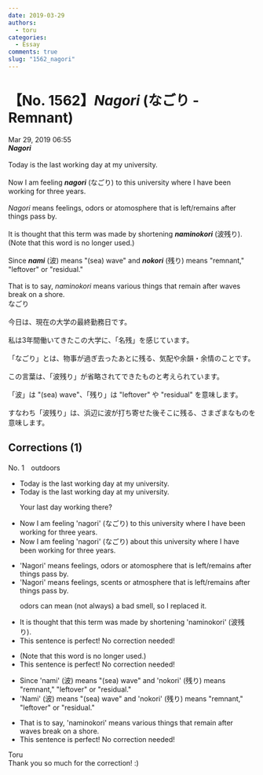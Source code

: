 ```yaml
---
date: 2019-03-29
authors:
  - toru
categories:
  - Essay
comments: true
slug: "1562_nagori"
---
```


# 【No. 1562】<strong><em>Nagori</strong></em> (なごり - Remnant)
<div class="date">Mar 29, 2019 06:55</div>
<div id="post"><div id="body_show_ori">
<strong><em>Nagori</strong></em><br/><br/>Today is the last working day at my university.<br/><br/>Now I am feeling <strong><em>nagori</em></strong> (なごり) to this university where I have been working for three years.<br/><br/><em>Nagori</em> means feelings, odors or atomosphere that is left/remains after things pass by.<br/><br/>It is thought that this term was made by shortening <strong><em>naminokori</em></strong> (波残り).  (Note that this word is no longer used.)<br/><br/>Since <strong><em>nami</em></strong> (波) means "(sea) wave" and <strong><em>nokori</em></strong> (残り) means "remnant," "leftover" or "residual."<br/><br/>That is to say, <em>naminokori</em> means various things that remain after waves break on a shore.
</div></div>

<!-- more -->

<div id="post_ja"><div id="body_show_mo">
なごり<br/><br/>今日は、現在の大学の最終勤務日です。<br/><br/>私は3年間働いてきたこの大学に、「名残」を感じています。<br/><br/>「なごり」とは、物事が過ぎ去ったあとに残る、気配や余韻・余情のことです。<br/><br/>この言葉は、「波残り」が省略されてできたものと考えられています。<br/><br/>「波」は "(sea) wave"、「残り」は "leftover" や "residual" を意味します。<br/><br/>すなわち「波残り」は、浜辺に波が打ち寄せた後そこに残る、さまざまなものを意味します。
</div></div>

## Corrections (1)
<div id="block"><div class="first_name"> No. 1　<span class="just_name">outdoors</span></div><div id="block2">
<ul class="correction_field">
<li class="incorrect">Today is the last working day at my university.</li>
<li class="corrected correct">
Today is the last working day at my university.
<p class="correction_comment">Your last day working there?</p>
</li>
</ul>
<ul class="correction_field">
<li class="incorrect">Now I am feeling 'nagori' (なごり) to this university where I have been working for three years.</li>
<li class="corrected correct">
Now I am feeling 'nagori' (なごり) <span class="f_blue">about</span> this university where I have been working for three years.
</li>
</ul>
<ul class="correction_field">
<li class="incorrect">'Nagori' means feelings, odors or atomosphere that is left/remains after things pass by.</li>
<li class="corrected correct">
'Nagori' means feelings, <span class="f_blue">scents</span> or atmosphere that is left/remains after things pass by.
<p class="correction_comment">odors can mean (not always) a bad smell, so I replaced it.</p>
</li>
</ul>
<ul class="correction_field">
<li class="incorrect">It is thought that this term was made by shortening 'naminokori' (波残り).</li>
<li class="corrected perfect">This sentence is perfect! No correction needed!</li>
</ul>
<ul class="correction_field">
<li class="incorrect">(Note that this word is no longer used.)</li>
<li class="corrected perfect">This sentence is perfect! No correction needed!</li>
</ul>
<ul class="correction_field">
<li class="incorrect">Since 'nami' (波) means "(sea) wave" and 'nokori' (残り) means "remnant," "leftover" or "residual."</li>
<li class="corrected correct">
 'Nami' (波) means "(sea) wave" and 'nokori' (残り) means "remnant," "leftover" or "residual."
</li>
</ul>
<ul class="correction_field">
<li class="incorrect">That is to say, 'naminokori' means various things that remain after waves break on a shore.</li>
<li class="corrected perfect">This sentence is perfect! No correction needed!</li>
</ul>
</div><div class="name"><span class="just_name">Toru</span><br>
Thank you so much for the correction! :)
</div>
</div>
